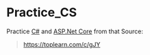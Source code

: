 # Practice_CS
Practice [C#](https://github.com/dotnet/csharplang) and [ASP.Net Core](https://github.com/dotnet/aspnetcore) from that Source:
> https://toplearn.com/c/gJY
